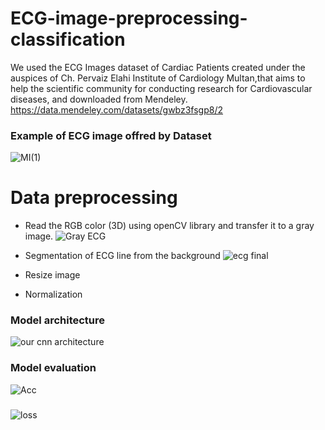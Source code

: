 # ECG-image-preprocessing-classification
We used the ECG Images dataset of Cardiac Patients created under the auspices
of Ch. Pervaiz Elahi Institute of Cardiology Multan,that aims to help the scientific
community for conducting research for Cardiovascular diseases, and downloaded
from Mendeley. https://data.mendeley.com/datasets/gwbz3fsgp8/2

### Example of ECG image offred by Dataset
![MI(1)](https://user-images.githubusercontent.com/64719616/182239937-6193c96d-1ead-4d61-8771-de4e50131675.jpg)

# Data preprocessing
* Read the RGB color (3D) using openCV library and transfer it to a gray image.
![Gray ECG](https://user-images.githubusercontent.com/64719616/182240771-cce1efdb-92a4-432e-93a5-21b61efa2eda.png)

* Segmentation of ECG line from the background
![ecg final](https://user-images.githubusercontent.com/64719616/182240933-3e6c4563-9637-4ab6-8b5e-952fa629b939.png)

* Resize image
* Normalization

### Model architecture
![our cnn architecture](https://user-images.githubusercontent.com/64719616/182241167-38370cd5-5787-49ed-a463-7371b67b88fb.png)

### Model evaluation
![Acc](https://user-images.githubusercontent.com/64719616/182241281-c22866ee-9417-4cc9-b868-22189e4ac542.PNG)
###
###
![loss](https://user-images.githubusercontent.com/64719616/182241278-da4b77f5-6cf7-4d24-8c04-2cc24a98019b.PNG)



